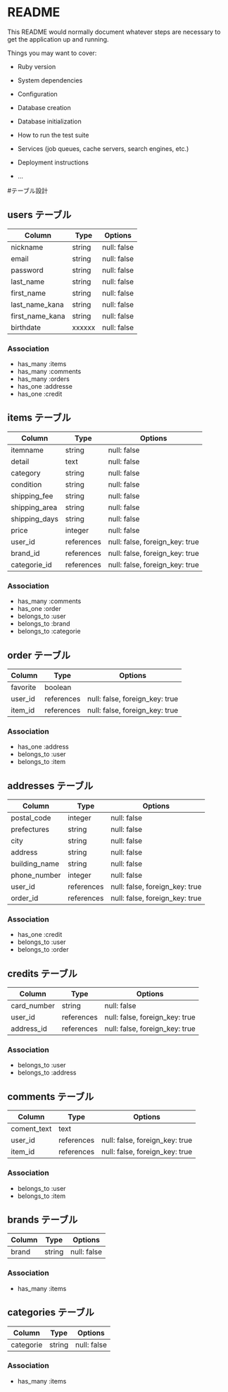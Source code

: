# README

This README would normally document whatever steps are necessary to get the
application up and running.

Things you may want to cover:

* Ruby version

* System dependencies

* Configuration

* Database creation

* Database initialization

* How to run the test suite

* Services (job queues, cache servers, search engines, etc.)

* Deployment instructions

* ...




#テーブル設計


## users テーブル

| Column          | Type   | Options     |
| --------------- | ------ | ----------- |
| nickname        | string | null: false |
| email           | string | null: false |
| password        | string | null: false |
| last_name       | string | null: false |
| first_name      | string | null: false |
| last_name_kana  | string | null: false |
| first_name_kana | string | null: false |
| birthdate       | xxxxxx | null: false |

### Association

- has_many :items
- has_many :comments
- has_many :orders
- has_one :addresse
- has_one :credit

## items テーブル

| Column        | Type       | Options                        |
| ------------- | ---------- | ------------------------------ |
| itemname      | string     | null: false                    |
| detail        | text       | null: false                    |
| category      | string     | null: false                    |
| condition     | string     | null: false                    |
| shipping_fee  | string     | null: false                    |
| shipping_area | string     | null: false                    |
| shipping_days | string     | null: false                    |
| price         | integer    | null: false                    |
| user_id       | references | null: false, foreign_key: true |
| brand_id      | references | null: false, foreign_key: true |
| categorie_id  | references | null: false, foreign_key: true |

### Association

- has_many :comments
- has_one :order
- belongs_to :user
- belongs_to :brand
- belongs_to :categorie

## order テーブル

| Column        | Type       | Options                        |
| ------------- | ---------- | ------------------------------ |
| favorite      | boolean    |                                |
| user_id       | references | null: false, foreign_key: true |
| item_id       | references | null: false, foreign_key: true |

### Association

- has_one :address
- belongs_to :user
- belongs_to :item

## addresses テーブル

| Column        | Type       | Options                        |
| ------------- | ---------- | ------------------------------ |
| postal_code   | integer    | null: false                    |
| prefectures   | string     | null: false                    |
| city          | string     | null: false                    |
| address       | string     | null: false                    |
| building_name | string     | null: false                    |
| phone_number  | integer    | null: false                    |
| user_id       | references | null: false, foreign_key: true |
| order_id      | references | null: false, foreign_key: true |

### Association

- has_one :credit
- belongs_to :user
- belongs_to :order

## credits テーブル

| Column      | Type       | Options                        |
| ----------- | ---------- | ------------------------------ |
| card_number | string     | null: false                    |
| user_id     | references | null: false, foreign_key: true |
| address_id  | references | null: false, foreign_key: true |

### Association

- belongs_to :user
- belongs_to :address

## comments テーブル

| Column      | Type       | Options                        |
| ----------- | ---------- | ------------------------------ |
| coment_text | text       |                                |
| user_id     | references | null: false, foreign_key: true |
| item_id     | references | null: false, foreign_key: true |

### Association

- belongs_to :user
- belongs_to :item

## brands テーブル

| Column    | Type   | Options     |
| --------- | ------ | ----------- |
| brand     | string | null: false |

### Association

- has_many :items

## categories テーブル

| Column    | Type   | Options     |
| --------- | ------ | ----------- |
| categorie | string | null: false |

### Association

- has_many :items

